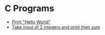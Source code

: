 # C Programs

- [Print "Hello World"](https://github.com/MdMobid/C-Programs/blob/main/Folder/Code1.c)
- [Take input of 2 integers and print their sum](https://github.com/MdMobid/C-Programs/blob/main/Folder/Code2.c)